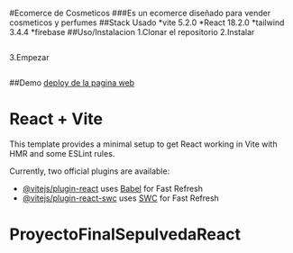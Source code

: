 #Ecomerce de Cosmeticos
###Es un ecomerce diseñado para vender cosmeticos y perfumes
##Stack Usado
*vite 5.2.0
*React 18.2.0
*tailwind 3.4.4
*firebase
##Uso/Instalacion
1.Clonar el repositorio
2.Instalar
```npm install
```
3.Empezar 
```npm run dev
```
##Demo
[deploy de la pagina web](https://proyectofin.netlify.app/)

# React + Vite

This template provides a minimal setup to get React working in Vite with HMR and some ESLint rules.

Currently, two official plugins are available:

- [@vitejs/plugin-react](https://github.com/vitejs/vite-plugin-react/blob/main/packages/plugin-react/README.md) uses [Babel](https://babeljs.io/) for Fast Refresh
- [@vitejs/plugin-react-swc](https://github.com/vitejs/vite-plugin-react-swc) uses [SWC](https://swc.rs/) for Fast Refresh

# ProyectoFinalSepulvedaReact
